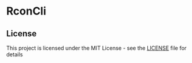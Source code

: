 # RconCli

## License

This project is licensed under the MIT License - see the [LICENSE](./LICENSE) file for details
